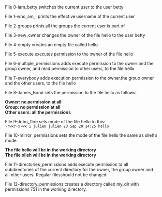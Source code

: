 File 0-iam_betty switches the current user to the user betty

File 1-who_am_i prints the effective username of the current user

File 2-groups prints all the groups the current user is part of

File 3-new_owner changes the owner of the file hello to the user betty

File 4-empty creates an empty file called hello

File 5-execute executes permission to the owner of the file hello

File 6-multiple_permissions adds execute permission to the owner and the group owner, and read permission to other users, to the file hello

File 7-everybody adds execution permission to the owner,the group owner and the other users, to the file hello

File 8-James_Bond sets the permission to the file hello as follows:

<b>Owner: no permission at all</b></br>
<b>Group: no permission at all</b></br>
<b>Other users: all the permissions</b>

File 9-John_Doe sets mode of the file hello to this:</br>
```-rwxr-x-wx 1 julien julien 23 Sep 20 14:25 hello```

File 10-mirror_permissions sets the mode of the file hello the same as olleh’s mode.

<b>The file hello will be in the working directory</b></br>
<b>The file olleh will be in the working directory</b>

File 11-directories_permissions adds execute permission to all subdirectories of the current directory for the owner, the group owner and all other users. Regular filesshould not be changed

File 12-directory_permissions creates a directory called my_dir with permissions 751 in the working directory.
